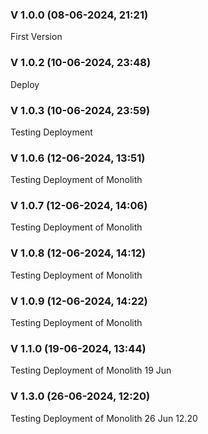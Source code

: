 ### V 1.0.0 (08-06-2024, 21:21)

First Version

### V 1.0.2 (10-06-2024, 23:48)

Deploy

### V 1.0.3 (10-06-2024, 23:59)

Testing Deployment


### V 1.0.6 (12-06-2024, 13:51)

Testing Deployment of Monolith


### V 1.0.7 (12-06-2024, 14:06)

Testing Deployment of Monolith


### V 1.0.8 (12-06-2024, 14:12)

Testing Deployment of Monolith


### V 1.0.9 (12-06-2024, 14:22)

Testing Deployment of Monolith


### V 1.1.0 (19-06-2024, 13:44)

Testing Deployment of Monolith 19 Jun


### V 1.3.0 (26-06-2024, 12:20)

Testing Deployment of Monolith 26 Jun 12.20

